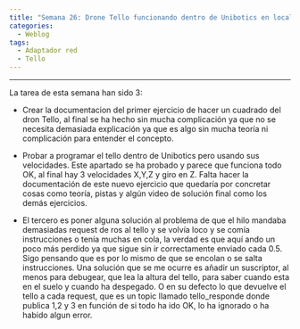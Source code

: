 ```yaml
---
title: "Semana 26: Drone Tello funcionando dentro de Unibotics en local"
categories:
  - Weblog
tags:
  - Adaptador red
  - Tello
---
```

 
---

La tarea de esta semana han sido 3:

- Crear la documentacion del primer ejercicio de hacer un cuadrado del dron Tello, al final se ha hecho sin mucha complicación ya que no se necesita demasiada explicación ya que es algo sin mucha teoría ni complicación para entender el concepto.

- Probar a programar el tello dentro de Unibotics pero usando sus velocidades. Este apartado se ha probado y parece que funciona todo OK, al final hay 3 velocidades X,Y,Z y giro en Z. Falta hacer la documentación de este nuevo ejercicio que quedaría por concretar cosas como teoría, pistas y algún video de solución final como los demás ejercicios.

- El tercero es poner alguna solución al problema de que el hilo mandaba demasiadas request de ros al tello y se volvía loco y se comía instrucciones o tenía muchas en cola, la verdad es que aquí ando un poco más perdido ya que sigue sin ir correctamente enviado cada 0.5. Sigo pensando que es por lo mismo de que se encolan o se salta instrucciones. Una solución que se me ocurre es añadir un suscriptor, al menos para debugear, que lea la altura del tello, para saber cuando esta en el suelo y cuando ha despegado. O en su defecto lo que devuelve el tello a cada request, que es un topic llamado tello_responde donde publica 1,2 y 3 en función de si todo ha ido OK, lo ha ignorado o ha habido algun error.